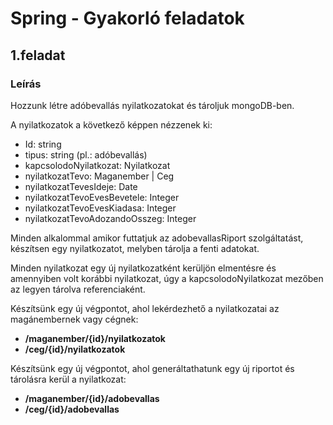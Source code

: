 # Spring - Gyakorló feladatok

## 1.feladat

### Leírás
Hozzunk létre adóbevallás nyilatkozatokat és tároljuk mongoDB-ben.

A nyilatkozatok a következő képpen nézzenek ki:
- Id: string
- tipus: string (pl.: adóbevallás)
- kapcsolodoNyilatkozat: Nyilatkozat
- nyilatkozatTevo: Maganember  | Ceg
- nyilatkozatTevesIdeje: Date
- nyilatkozatTevoEvesBevetele: Integer
- nyilatkozatTevoEvesKiadasa: Integer
- nyilatkozatTevoAdozandoOsszeg: Integer

Minden alkalommal amikor futtatjuk az adobevallasRiport szolgáltatást, készítsen egy nyilatkozatot, melyben tárolja a fenti adatokat.

Minden nyilatkozat egy új nyilatkozatként kerüljön elmentésre és amennyiben volt korábbi nyilatkozat, úgy a kapcsolodoNyilatkozat mezőben az legyen tárolva referenciaként.

Készítsünk egy új végpontot, ahol lekérdezhető a nyilatkozatai az magánembernek vagy cégnek:
- **/maganember/{id}/nyilatkozatok**
- **/ceg/{id}/nyilatkozatok**

Készítsünk egy új végpontot, ahol generáltathatunk egy új riportot és tárolásra kerül a nyilatkozat:
- **/maganember/{id}/adobevallas**
- **/ceg/{id}/adobevallas**